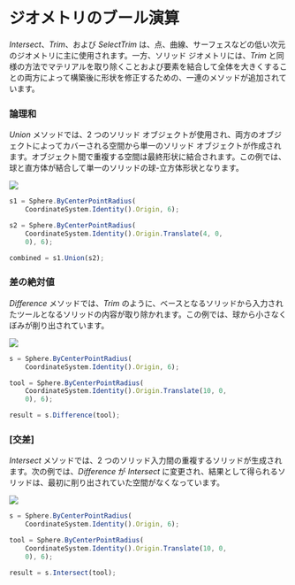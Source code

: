 # ジオメトリのブール演算

_Intersect_、_Trim_、および _SelectTrim_ は、点、曲線、サーフェスなどの低い次元のジオメトリに主に使用されます。一方、ソリッド ジオメトリには、_Trim_ と同様の方法でマテリアルを取り除くことおよび要素を結合して全体を大きくすることの両方によって構築後に形状を修正するための、一連のメソッドが追加されています。

### 論理和

_Union_ メソッドでは、2 つのソリッド オブジェクトが使用され、両方のオブジェクトによってカバーされる空間から単一のソリッド オブジェクトが作成されます。オブジェクト間で重複する空間は最終形状に結合されます。この例では、球と直方体が結合して単一のソリッドの球-立方体形状となります。

![](../images/8-2/9/GeometricBooleans\_01.png)

```js
s1 = Sphere.ByCenterPointRadius(
    CoordinateSystem.Identity().Origin, 6);

s2 = Sphere.ByCenterPointRadius(
    CoordinateSystem.Identity().Origin.Translate(4, 0,
    0), 6);

combined = s1.Union(s2);
```

### 差の絶対値

_Difference_ メソッドでは、_Trim_ のように、ベースとなるソリッドから入力されたツールとなるソリッドの内容が取り除かれます。この例では、球から小さなくぼみが削り出されています。

![](../images/8-2/9/GeometricBooleans\_02.png)

```js
s = Sphere.ByCenterPointRadius(
    CoordinateSystem.Identity().Origin, 6);

tool = Sphere.ByCenterPointRadius(
    CoordinateSystem.Identity().Origin.Translate(10, 0,
    0), 6);

result = s.Difference(tool);
```

### [交差]

_Intersect_ メソッドでは、2 つのソリッド入力間の重複するソリッドが生成されます。次の例では、_Difference_ が _Intersect_ に変更され、結果として得られるソリッドは、最初に削り出されていた空間がなくなっています。

![](../images/8-2/9/GeometricBooleans\_03.png)

```js
s = Sphere.ByCenterPointRadius(
    CoordinateSystem.Identity().Origin, 6);

tool = Sphere.ByCenterPointRadius(
    CoordinateSystem.Identity().Origin.Translate(10, 0,
    0), 6);

result = s.Intersect(tool);
```
